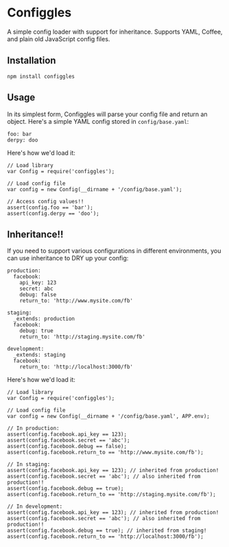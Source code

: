Configgles
==========

A simple config loader with support for inheritance. Supports YAML, Coffee, and
plain old JavaScript config files.

Installation
------------

    npm install configgles

Usage
-----

In its simplest form, Configgles will parse your config file and return an
object. Here's a simple YAML config stored in `config/base.yaml`:

    foo: bar
    derpy: doo

Here's how we'd load it:

    // Load library
    var Config = require('configgles');

    // Load config file
    var config = new Config(__dirname + '/config/base.yaml');

    // Access config values!!
    assert(config.foo == 'bar');
    assert(config.derpy == 'doo');

Inheritance!!
-------------

If you need to support various configurations in different environments, you
can use inheritance to DRY up your config:

    production:
      facebook:
        api_key: 123
        secret: abc
        debug: false
        return_to: 'http://www.mysite.com/fb'

    staging:
      _extends: production
      facebook:
        debug: true
        return_to: 'http://staging.mysite.com/fb'

    development:
      _extends: staging
      facebook:
        return_to: 'http://localhost:3000/fb'

Here's how we'd load it:
    
    // Load library
    var Config = require('configgles');

    // Load config file
    var config = new Config(__dirname + '/config/base.yaml', APP.env);

    // In production:
    assert(config.facebook.api_key == 123);
    assert(config.facebook.secret == 'abc');
    assert(config.facebook.debug == false);
    assert(config.facebook.return_to == 'http://www.mysite.com/fb');

    // In staging:
    assert(config.facebook.api_key == 123); // inherited from production!
    assert(config.facebook.secret == 'abc'); // also inherited from production!!
    assert(config.facebook.debug == true);
    assert(config.facebook.return_to == 'http://staging.mysite.com/fb');

    // In development:
    assert(config.facebook.api_key == 123); // inherited from production!
    assert(config.facebook.secret == 'abc'); // also inherited from production!!
    assert(config.facebook.debug == true); // inherited from staging!
    assert(config.facebook.return_to == 'http://localhost:3000/fb');